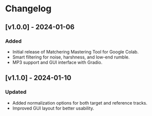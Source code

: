 # Changelog  

## [v1.0.0] - 2024-01-06  
### Added  
- Initial release of Matchering Mastering Tool for Google Colab.  
- Smart filtering for noise, harshness, and low-end rumble.  
- MP3 support and GUI interface with Gradio.  

## [v1.1.0] - 2024-01-10  
### Updated  
- Added normalization options for both target and reference tracks.  
- Improved GUI layout for better usability.  
